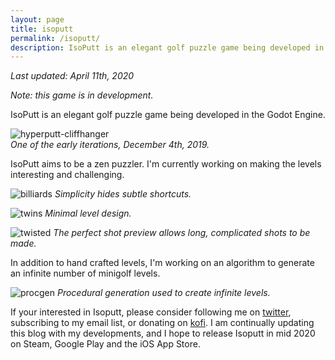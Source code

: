 ```yaml
---
layout: page
title: isoputt
permalink: /isoputt/
description: IsoPutt is an elegant golf puzzle game being developed in the Godot Engine.
---
```


_Last updated: April 11th, 2020_

_Note: this game is in development._

IsoPutt is an elegant golf puzzle game being developed in the Godot Engine.

![hyperputt-cliffhanger][cliffhanger]  
_One of the early iterations, December 4th, 2019._

IsoPutt aims to be a zen puzzler. I'm currently working on making the levels interesting and challenging. 

![billiards][billiards]
_Simplicity hides subtle shortcuts._

![twins][twins]
_Minimal level design._

![twisted][twisted]
_The perfect shot preview allows long, complicated shots to be made._

In addition to hand crafted levels, I'm working on an algorithm to generate an infinite number of minigolf levels.

![procgen][procgen]
_Procedural generation used to create infinite levels._

If your interested in Isoputt, please consider following me on [twitter][twitter], subscribing to my email list, or donating on [kofi][kofi]. I am continually updating this blog with my developments, and I hope to release Isoputt in mid 2020 on Steam, Google Play and the iOS App Store.


[cliffhanger]:{{site.baseurl}}/assets/img/hyperput_cliffhanger.gif "Isoputt Gif"
[twitter]:https://twitter.com/00jknight
[kofi]:https://ko-fi.com/00jknight
[twins]:{{site.baseurl}}/assets/img/isoputt_twins.gif "Isoputt Gif"
[procgen]:{{site.baseurl}}/assets/img/isoputt_proc_gen.gif "Isoputt Procedural Generation"
[twisted]:{{site.baseurl}}/assets/img/hyperputt_twisted.gif "Isoputt Gif"
[billiards]:{{site.baseurl}}/assets/img/isoputt_billiards.gif "Isoputt Gif"